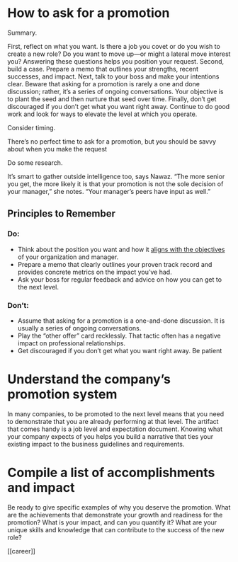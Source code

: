 # How to ask for a promotion

Summary.   

First, reflect on what you want. Is there a job you covet or do you wish to create a new role? Do you want to move up—or might a lateral move interest you? Answering these questions helps you position your request. Second, build a case. Prepare a memo that outlines your strengths, recent successes, and impact. Next, talk to your boss and make your intentions clear. Beware that asking for a promotion is rarely a one and done discussion; rather, it’s a series of ongoing conversations. Your objective is to plant the seed and then nurture that seed over time. Finally, don’t get discouraged if you don’t get what you want right away. Continue to do good work and look for ways to elevate the level at which you operate.

Consider timing.

There’s no perfect time to ask for a promotion, but you should be savvy about when you make the request

Do some research.

It’s smart to gather outside intelligence too, says Nawaz. “The more senior you get, the more likely it is that your promotion is not the sole decision of your manager,” she notes. “Your manager’s peers have input as well.”

## Principles to Remember

### Do:

-   Think about the position you want and how it [aligns with the objectives](https://hbr.org/2017/02/how-aligned-is-your-organization) of your organization and manager.
-   Prepare a memo that clearly outlines your proven track record and provides concrete metrics on the impact you’ve had.
-   Ask your boss for regular feedback and advice on how you can get to the next level.

### Don’t:

-   Assume that asking for a promotion is a one-and-done discussion. It is usually a series of ongoing conversations.
-   Play the “other offer” card recklessly. That tactic often has a negative impact on professional relationships.
-   Get discouraged if you don’t get what you want right away. Be patient

# Understand the company’s promotion system

In many companies, to be promoted to the next level means that you need to demonstrate that you are already performing at that level. The artifact that comes handy is a job level and expectation document. Knowing what your company expects of you helps you build a narrative that ties your existing impact to the business guidelines and requirements.

# Compile a list of accomplishments and impact

Be ready to give specific examples of why you deserve the promotion. What are the achievements that demonstrate your growth and readiness for the promotion? What is your impact, and can you quantify it? What are your unique skills and knowledge that can contribute to the success of the new role?

[[career]]
